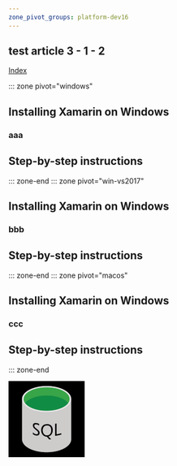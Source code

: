 ```yaml
---
zone_pivot_groups: platform-dev16
---
```


## test article 3 - 1 - 2


[Index](../../docs-index.yml)

::: zone pivot="windows"

## Installing Xamarin on Windows

### aaa

## Step-by-step instructions

::: zone-end
::: zone pivot="win-vs2017"
## Installing Xamarin on Windows

### bbb

## Step-by-step instructions
::: zone-end
::: zone pivot="macos"
## Installing Xamarin on Windows

### ccc

## Step-by-step instructions
::: zone-end

![sql-database-engine.png](./sql-database-engine.png)
